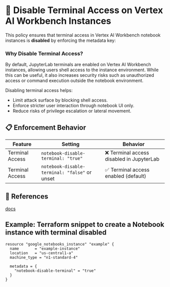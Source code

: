 # 🚫 Disable Terminal Access on Vertex AI Workbench Instances

This policy ensures that terminal access in Vertex AI Workbench notebook instances is **disabled** by enforcing the metadata key:

### Why Disable Terminal Access?

By default, JupyterLab terminals are enabled on Vertex AI Workbench instances, allowing users shell access to the instance environment. While this can be useful, it also increases security risks such as unauthorized access or command execution outside the notebook environment.

Disabling terminal access helps:

* Limit attack surface by blocking shell access.
* Enforce stricter user interaction through notebook UI only.
* Reduce risks of privilege escalation or lateral movement.


## 📋 Enforcement Behavior

| Feature         | Setting                                       | Behavior                                 |
| --------------- | --------------------------------------------- | ---------------------------------------- |
| Terminal Access | `notebook-disable-terminal: "true"`           | ❌ Terminal access disabled in JupyterLab |
| Terminal Access | `notebook-disable-terminal: "false"` or unset | ✅ Terminal access enabled (default)      |

## 📘 References
  [docs](https://cloud.google.com/vertex-ai/docs/workbench/instances/manage-metadata)

## Example: Terraform snippet to create a Notebook instance with terminal disabled

```hcl
resource "google_notebooks_instance" "example" {
  name       = "example-instance"
  location   = "us-central1-a"
  machine_type = "n1-standard-4"

  metadata = {
    "notebook-disable-terminal" = "true"
  }
}
```



